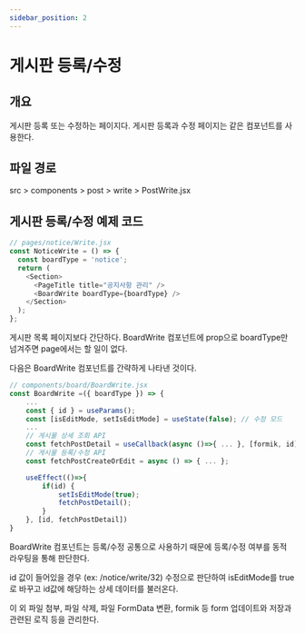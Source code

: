 ```yaml
---
sidebar_position: 2
---
```


# 게시판 등록/수정

## 개요

게시판 등록 또는 수정하는 페이지다.
게시판 등록과 수정 페이지는 같은 컴포넌트를 사용한다.

## 파일 경로

src > components > post > write > PostWrite.jsx

## 게시판 등록/수정 예제 코드

```js
// pages/notice/Write.jsx
const NoticeWrite = () => {
  const boardType = 'notice';
  return (
    <Section>
      <PageTitle title="공지사항 관리" />
      <BoardWrite boardType={boardType} />
    </Section>
  );
};
```

게시판 목록 페이지보다 간단하다. BoardWrite 컴포넌트에 prop으로 boardType만 넘겨주면 page에서는 할 일이 없다.

다음은 BoardWrite 컴포넌트를 간략하게 나타낸 것이다.

```js
// components/board/BoardWrite.jsx
const BoardWrite =({ boardType }) => {
    ...
    const { id } = useParams();
    const [isEditMode, setIsEditMode] = useState(false); // 수정 모드
    ...
    // 게시물 상세 조회 API
    const fetchPostDetail = useCallback(async ()=>{ ... }, [formik, id]);
    // 게시물 등록/수정 API
    const fetchPostCreateOrEdit = async () => { ... };

    useEffect(()=>{
        if(id) {
            setIsEditMode(true);
            fetchPostDetail();
        }
    }, [id, fetchPostDetail])
}
```

BoardWrite 컴포넌트는 등록/수정 공통으로 사용하기 때문에 등록/수정 여부를 동적 라우팅을 통해 판단한다.

id 값이 들어있을 경우 (ex: /notice/write/32) 수정으로 판단하여 isEditMode를 true로 바꾸고 id값에 해당하는 상세 데이터를 불러온다.

이 외 파일 첨부, 파일 삭제, 파일 FormData 변환, formik 등 form 업데이트와 저장과 관련된 로직 등을 관리한다.
